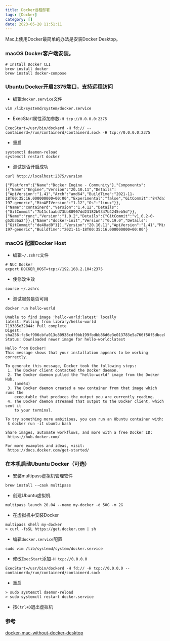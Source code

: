 ```yaml
---
title: Docker远程部署
tags: [Docker]
category: []
date: 2023-05-28 11:51:11
---
```


Mac上使用Docker最简单的办法是安装Docker Desktop。

### macOS Docker客户端安装。

```
# Install Docker CLI
brew install docker
brew install docker-compose
```

### Ubuntu Docker开启2375端口，支持远程访问

* 编辑`docker.service`文件
```
vim /lib/systemd/system/docker.service
```
* ExecStart属性添加参数`-H tcp://0.0.0.0:2375`
```
ExecStart=/usr/bin/dockerd -H fd:// --containerd=/run/containerd/containerd.sock -H tcp://0.0.0.0:2375
```
* 重启
```
systemctl daemon-reload
systemctl restart docker
```
* 测试是否开启成功
```
curl http://localhost:2375/version

{"Platform":{"Name":"Docker Engine - Community"},"Components":[{"Name":"Engine","Version":"20.10.11","Details":{"ApiVersion":"1.41","Arch":"amd64","BuildTime":"2021-11-18T00:35:16.000000000+00:00","Experimental":"false","GitCommit":"847da18","GoVersion":"go1.16.9","KernelVersion":"4.15.0-197-generic","MinAPIVersion":"1.12","Os":"linux"}},{"Name":"containerd","Version":"1.4.12","Details":{"GitCommit":"7b11cfaabd73bb80907dd23182b9347b4245eb5d"}},{"Name":"runc","Version":"1.0.2","Details":{"GitCommit":"v1.0.2-0-g52b36a2"}},{"Name":"docker-init","Version":"0.19.0","Details":{"GitCommit":"de40ad0"}}],"Version":"20.10.11","ApiVersion":"1.41","MinAPIVersion":"1.12","GitCommit":"847da18","GoVersion":"go1.16.9","Os":"linux","Arch":"amd64","KernelVersion":"4.15.0-197-generic","BuildTime":"2021-11-18T00:35:16.000000000+00:00"}
```

### macOS 配置Docker Host

* 编辑`~/.zshrc`文件
```
# NUC Docker
export DOCKER_HOST=tcp://192.168.2.104:2375
```
* 使修改生效
```
source ~/.zshrc
```
* 测试服务是否可用
```
docker run hello-world

Unable to find image 'hello-world:latest' locally
latest: Pulling from library/hello-world
719385e32844: Pull complete 
Digest: sha256:fc6cf906cbfa013e80938cdf0bb199fbdbb86d6e3e013783e5a766f50f5dbce0
Status: Downloaded newer image for hello-world:latest

Hello from Docker!
This message shows that your installation appears to be working correctly.

To generate this message, Docker took the following steps:
 1. The Docker client contacted the Docker daemon.
 2. The Docker daemon pulled the "hello-world" image from the Docker Hub.
    (amd64)
 3. The Docker daemon created a new container from that image which runs the
    executable that produces the output you are currently reading.
 4. The Docker daemon streamed that output to the Docker client, which sent it
    to your terminal.

To try something more ambitious, you can run an Ubuntu container with:
 $ docker run -it ubuntu bash

Share images, automate workflows, and more with a free Docker ID:
 https://hub.docker.com/

For more examples and ideas, visit:
 https://docs.docker.com/get-started/
```

### 在本机启动Ubuntu Docker（可选）
* 安装multipass虚拟机管理软件
```
brew install --cask multipass
```
* 创建Ubuntu虚拟机
```
multipass launch 20.04 --name my-docker -d 50G -m 2G
```
* 在虚拟机中安装Docker
```
multipass shell my-docker
> curl -fsSL https://get.docker.com | sh
```
* 编辑`docker.service`配置
```
sudo vim /lib/systemd/system/docker.service
```
* 修改`ExecStart`添加`-H tcp://0.0.0.0`
```
ExecStart=/usr/bin/dockerd -H fd:// -H tcp://0.0.0.0 --containerd=/run/containerd/containerd.sock
```
* 重启
```
> sudo systemctl daemon-reload
> sudo systemctl restart docker.service
```
* 按`Ctrl+D`退出虚拟机

### 参考

[docker-mac-without-docker-desktop](https://nemzes.net/posts/docker-mac-without-docker-desktop/)
